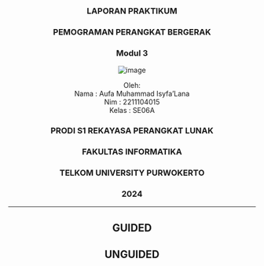<div align="center">

### LAPORAN PRAKTIKUM

### PEMOGRAMAN PERANGKAT BERGERAK

### Modul 3

![image](https://github.com/user-attachments/assets/2948daec-1e7a-4765-8f23-df638a387c87)

Oleh:  
Nama : Aufa Muhammad Isyfa’Lana  
Nim : 2211104015  
Kelas : SE06A

### PRODI S1 REKAYASA PERANGKAT LUNAK  
### FAKULTAS INFORMATIKA  
### TELKOM UNIVERSITY PURWOKERTO  
### 2024

</div>

---
<div align="center">

## GUIDED
</div>


<div align="center">

## UNGUIDED
</div>